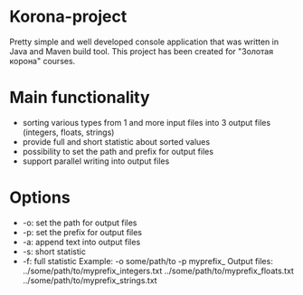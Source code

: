 # Korona-project
Pretty simple and well developed console application that was written in Java and Maven build tool. This project has been created for "Золотая корона" courses.
# Main functionality  
  * sorting various types from 1 and more input files into 3 output files (integers, floats, strings)
  * provide full and short statistic about sorted values
  * possibility to set the path and prefix for output files
  * support parallel writing into output files
# Options
  * -o: set the path for output files
  * -p: set the prefix for output files
  * -a: append text into output files
  * -s: short statistic
  * -f: full statistic
Example: -o some/path/to -p myprefix_
Output files: ../some/path/to/myprefix_integers.txt ../some/path/to/myprefix_floats.txt ../some/path/to/myprefix_strings.txt
